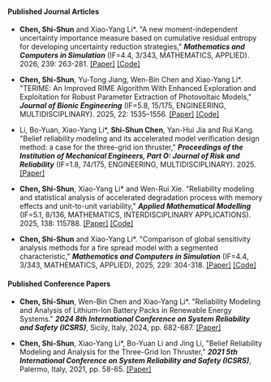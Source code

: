 #### Published Journal Articles

- <strong>Chen, Shi-Shun</strong> and Xiao-Yang Li*. "A new moment-independent uncertainty importance measure based on cumulative residual entropy for developing uncertainty reduction strategies," <em><strong>Mathematics and Computers in Simulation</strong></em> (IF=4.4, 3/343, MATHEMATICS, APPLIED). 2026, 239: 263-281. [[Paper]](https://doi.org/10.1016/j.matcom.2025.06.004) [[Code]](https://github.com/dirge1/GSA_CRE)

- <strong>Chen, Shi-Shun</strong>, Yu-Tong Jiang, Wen-Bin Chen and Xiao-Yang Li*. "TERIME: An Improved RIME Algorithm With Enhanced Exploration and Exploitation for Robust Parameter Extraction of Photovoltaic Models," <em><strong>Journal of Bionic Engineering</strong></em> (IF=5.8, 15/175, ENGINEERING, MULTIDISCIPLINARY). 2025, 22: 1535–1556. [[Paper]](https://doi.org/10.1007/s42235-025-00679-8) [[Code]](https://github.com/dirge1/TERIME)

- Li, Bo-Yuan, Xiao-Yang Li*, <strong>Shi-Shun Chen</strong>, Yan-Hui Jia and Rui Kang. "Belief reliability modeling and its accelerated model verification design method: a case for the three-grid ion thruster," <em><strong>Proceedings of the Institution of Mechanical Engineers, Part O: Journal of Risk and Reliability</strong></em> (IF=1.8, 74/175, ENGINEERING, MULTIDISCIPLINARY). 2025. [[Paper]](https://doi.org/10.1177/1748006X251321271)

- <strong>Chen, Shi-Shun</strong>, Xiao-Yang Li* and Wen-Rui Xie. "Reliability modeling and statistical analysis of accelerated degradation process with memory effects and unit-to-unit variability," <em><strong>Applied Mathematical Modelling</strong></em> (IF=5.1, 8/136, MATHEMATICS, INTERDISCIPLINARY APPLICATIONS). 2025, 138: 115788. [[Paper]](https://doi.org/10.1016/j.apm.2024.115788) [[Code]](https://github.com/dirge1/FBM_ADT)

- <strong>Chen, Shi-Shun</strong> and Xiao-Yang Li*. "Comparison of global sensitivity analysis methods for a fire spread model with a segmented characteristic," <em><strong>Mathematics and Computers in Simulation</strong></em> (IF=4.4, 3/343, MATHEMATICS, APPLIED), 2025, 229: 304-318. [[Paper]](https://doi.org/10.1016/j.matcom.2024.10.012) [[Code]](https://github.com/dirge1/GSA_segmented)

#### Published Conference Papers

- <strong>Chen, Shi-Shun</strong>, Wen-Bin Chen and Xiao-Yang Li*. "Reliability Modeling and Analysis of Lithium-Ion Battery Packs in Renewable Energy Systems." <em><strong>2024 8th International Conference on System Reliability and Safety (ICSRS)</strong></em>, Sicily, Italy, 2024, pp. 682-687. [[Paper]](https://doi.org/10.1109/ICSRS63046.2024.10927582)

- <strong>Chen, Shi-Shun</strong>,  Xiao-Yang Li*, Bo-Yuan Li and Jing Li, "Belief Reliability Modeling and Analysis for the Three-Grid Ion Thruster," <em><strong>2021 5th International Conference on System Reliability and Safety (ICSRS)</strong></em>, Palermo, Italy, 2021, pp. 58-65. [[Paper]](https://doi.org/10.1109/ICSRS53853.2021.9660754)
